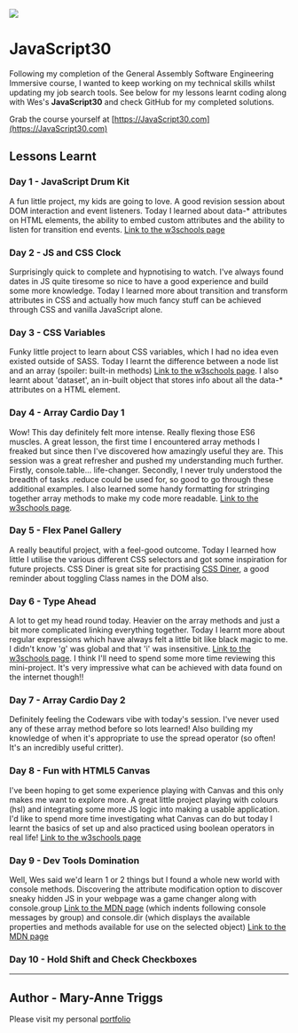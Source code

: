 ﻿![](https://javascript30.com/images/JS3-social-share.png)

# JavaScript30

Following my completion of the General Assembly Software Engineering Immersive course, I wanted to keep working on my technical skills whilst updating my job search tools. See below for my lessons learnt coding along with Wes's **JavaScript30** and check GitHub for my completed solutions.

Grab the course yourself at [https://JavaScript30.com](https://JavaScript30.com)

## Lessons Learnt

### Day 1 - JavaScript Drum Kit
A fun little project, my kids are going to love. A good revision session about DOM interaction and event listeners. Today I learned about data-* attributes on HTML elements, the ability to embed custom attributes and the ability to listen for transition end events.
[Link to the w3schools page](https://www.w3schools.com/tags/att_data-.asp)

### Day 2 - JS and CSS Clock
Surprisingly quick to complete and hypnotising to watch. I've always found dates in JS quite tiresome so nice to have a good experience and build some more knowledge. Today I learned more about transition and transform attributes in CSS and actually how much fancy stuff can be achieved through CSS and vanilla JavaScript alone. 

### Day 3 - CSS Variables
Funky little project to learn about CSS variables, which I had no idea even existed outside of SASS. Today I learnt the difference between a node list and an array (spoiler: built-in methods) [Link to the w3schools page](https://www.w3schools.com/js/js_htmldom_nodelist.asp). I also learnt about 'dataset', an in-built object that stores info about all the data-* attributes on a HTML element.

### Day 4 - Array Cardio Day 1
Wow! This day definitely felt more intense. Really flexing those ES6 muscles. A great lesson, the first time I encountered array methods I freaked but since then I've discovered how amazingly useful they are. This session was a great refresher and pushed my understanding much further. Firstly, console.table... life-changer. Secondly, I never truly understood the breadth of tasks .reduce could be used for, so good to go through these additional examples. I also learned some handy formatting for stringing together array methods to make my code more readable. [Link to the w3schools page](https://www.w3schools.com/js/js_array_methods.asp).

### Day 5 - Flex Panel Gallery
A really beautiful project, with a feel-good outcome. Today I learned how little I utilise the various different CSS selectors and got some inspiration for future projects. CSS Diner is great site for practising [CSS Diner](https://flukeout.github.io/), a good reminder about toggling Class names in the DOM also.

### Day 6 - Type Ahead
A lot to get my head round today. Heavier on the array methods and just a bit more complicated linking everything together. Today I learnt more about regular expressions which have always felt a little bit like black magic to me. I didn't know 'g' was global and that 'i' was insensitive. [Link to the w3schools page](https://www.w3schools.com/js/js_regexp.asp). I think I'll need to spend some more time reviewing this mini-project. It's very impressive what can be achieved with data found on the internet though!!

### Day 7 - Array Cardio Day 2
Definitely feeling the Codewars vibe with today's session. I've never used any of these array method before so lots learned! Also building my knowledge of when it's appropriate to use the spread operator (so often! It's an incredibly useful critter).

### Day 8 - Fun with HTML5 Canvas
I've been hoping to get some experience playing with Canvas and this only makes me want to explore more. A great little project playing with colours (hsl) and integrating some more JS logic into making a usable application. I'd like to spend more time investigating what Canvas can do but today I learnt the basics of set up and also practiced using boolean operators in real life! [Link to the w3schools page](https://www.w3schools.com/tags/ref_canvas.asp)

### Day 9 - Dev Tools Domination
Well, Wes said we'd learn 1 or 2 things but I found a whole new world with console methods. Discovering the attribute modification option to discover sneaky hidden JS in your webpage was a game changer along with console.group [Link to the MDN page](https://developer.mozilla.org/en-US/docs/Web/API/Console/group) (which indents following console messages by group) and console.dir (which displays the available properties and methods available for use on the selected object) [Link to the MDN page](https://developer.mozilla.org/en-US/docs/Web/API/Console/dir)

### Day 10 - Hold Shift and Check Checkboxes

---

## Author - Mary-Anne Triggs

Please visit my personal [portfolio](www.maryannetriggs.com)
